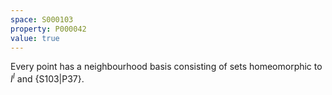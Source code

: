 ```yaml
---
space: S000103
property: P000042
value: true
---
```


Every point has a neighbourhood basis consisting of sets
homeomorphic to $I^I$ and {S103|P37}.
